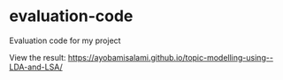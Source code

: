 # evaluation-code
 Evaluation code for my project





View the result: https://ayobamisalami.github.io/topic-modelling-using--LDA-and-LSA/
